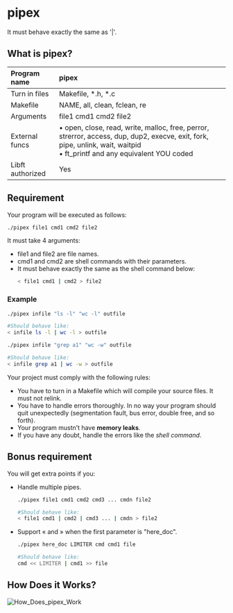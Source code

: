 # pipex
It must behave exactly the same as '|'.

## What is pipex?

Program name | pipex
:----------- | :----
Turn in files    | Makefile, \*.h, \*.c
Makefile         | NAME, all, clean, fclean, re
Arguments        | file1 cmd1 cmd2 file2
External funcs   | • open, close, read, write, malloc, free, perror, strerror, access, dup, dup2, execve, exit, fork, pipe, unlink, wait, waitpid<br>• ft_printf and any equivalent YOU coded
Libft authorized | Yes

## Requirement

Your program will be executed as follows:
```sh
./pipex file1 cmd1 cmd2 file2
```
It must take 4 arguments:
* file1 and file2 are file names.
* cmd1 and cmd2 are shell commands with their parameters.
* It must behave exactly the same as the shell command below:
	```sh
	< file1 cmd1 | cmd2 > file2
	```

### Example
```sh
./pipex infile "ls -l" "wc -l" outfile
```
```sh
#Should behave like:
< infile ls -l | wc -l > outfile
```

```sh
./pipex infile "grep a1" "wc -w" outfile
```
```sh
#Should behave like:
< infile grep a1 | wc -w > outfile
```

Your project must comply with the following rules:
* You have to turn in a Makefile which will compile your source files. It must not relink.
* You have to handle errors thoroughly. In no way your program should quit unexpectedly (segmentation fault, bus error, double free, and so forth).
* Your program mustn’t have __memory leaks__.
* If you have any doubt, handle the errors like the _shell command_.

## Bonus requirement

You will get extra points if you:

* Handle multiple pipes.
	```sh
	./pipex file1 cmd1 cmd2 cmd3 ... cmdn file2
	```
	```sh
	#Should behave like:
	< file1 cmd1 | cmd2 | cmd3 ... | cmdn > file2
	```

* Support « and » when the first parameter is "here_doc".
	```sh
	./pipex here_doc LIMITER cmd cmd1 file
	```
	```sh
	#Should behave like:
	cmd << LIMITER | cmd1 >> file
	```

## How Does it Works?

![How_Does_pipex_Work](https://user-images.githubusercontent.com/67182687/206078253-6155a89d-ca1c-48a9-ad7a-78853bbef624.svg)

